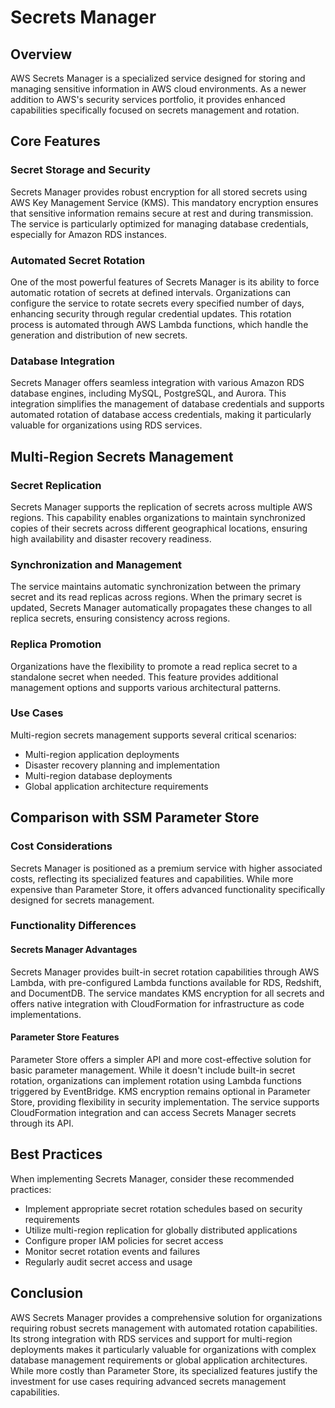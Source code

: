 # Secrets Manager

## Overview

AWS Secrets Manager is a specialized service designed for storing and managing sensitive information in AWS cloud environments. As a newer addition to AWS's security services portfolio, it provides enhanced capabilities specifically focused on secrets management and rotation.

## Core Features

### Secret Storage and Security

Secrets Manager provides robust encryption for all stored secrets using AWS Key Management Service (KMS). This mandatory encryption ensures that sensitive information remains secure at rest and during transmission. The service is particularly optimized for managing database credentials, especially for Amazon RDS instances.

### Automated Secret Rotation

One of the most powerful features of Secrets Manager is its ability to force automatic rotation of secrets at defined intervals. Organizations can configure the service to rotate secrets every specified number of days, enhancing security through regular credential updates. This rotation process is automated through AWS Lambda functions, which handle the generation and distribution of new secrets.

### Database Integration

Secrets Manager offers seamless integration with various Amazon RDS database engines, including MySQL, PostgreSQL, and Aurora. This integration simplifies the management of database credentials and supports automated rotation of database access credentials, making it particularly valuable for organizations using RDS services.

## Multi-Region Secrets Management

### Secret Replication

Secrets Manager supports the replication of secrets across multiple AWS regions. This capability enables organizations to maintain synchronized copies of their secrets across different geographical locations, ensuring high availability and disaster recovery readiness.

### Synchronization and Management

The service maintains automatic synchronization between the primary secret and its read replicas across regions. When the primary secret is updated, Secrets Manager automatically propagates these changes to all replica secrets, ensuring consistency across regions.

### Replica Promotion

Organizations have the flexibility to promote a read replica secret to a standalone secret when needed. This feature provides additional management options and supports various architectural patterns.

### Use Cases

Multi-region secrets management supports several critical scenarios:
- Multi-region application deployments
- Disaster recovery planning and implementation
- Multi-region database deployments
- Global application architecture requirements

## Comparison with SSM Parameter Store

### Cost Considerations

Secrets Manager is positioned as a premium service with higher associated costs, reflecting its specialized features and capabilities. While more expensive than Parameter Store, it offers advanced functionality specifically designed for secrets management.

### Functionality Differences

#### Secrets Manager Advantages
Secrets Manager provides built-in secret rotation capabilities through AWS Lambda, with pre-configured Lambda functions available for RDS, Redshift, and DocumentDB. The service mandates KMS encryption for all secrets and offers native integration with CloudFormation for infrastructure as code implementations.

#### Parameter Store Features
Parameter Store offers a simpler API and more cost-effective solution for basic parameter management. While it doesn't include built-in secret rotation, organizations can implement rotation using Lambda functions triggered by EventBridge. KMS encryption remains optional in Parameter Store, providing flexibility in security implementation. The service supports CloudFormation integration and can access Secrets Manager secrets through its API.

## Best Practices

When implementing Secrets Manager, consider these recommended practices:
- Implement appropriate secret rotation schedules based on security requirements
- Utilize multi-region replication for globally distributed applications
- Configure proper IAM policies for secret access
- Monitor secret rotation events and failures
- Regularly audit secret access and usage

## Conclusion

AWS Secrets Manager provides a comprehensive solution for organizations requiring robust secrets management with automated rotation capabilities. Its strong integration with RDS services and support for multi-region deployments makes it particularly valuable for organizations with complex database management requirements or global application architectures. While more costly than Parameter Store, its specialized features justify the investment for use cases requiring advanced secrets management capabilities.
